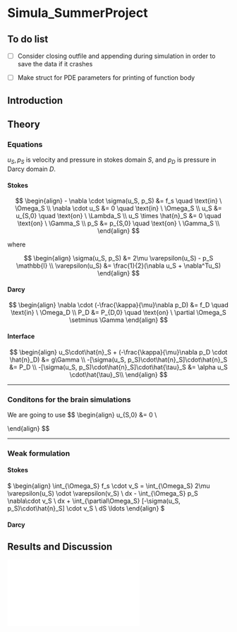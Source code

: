 # Simula_SummerProject


## To do list
- [ ] Consider closing outfile and appending during simulation in order to save the data if it crashes
- [ ] Make struct for PDE parameters for printing of function body


## Introduction 


## Theory 
### Equations 

$u_S, p_S$ is velocity and pressure in stokes domain $S$, and $p_D$ is pressure in Darcy domain $D$.

#### Stokes

$$
\begin{align}
    - \nabla \cdot \sigma(u_S, p_S) &= f_s \quad \text{in} \ \Omega_S \\
    \nabla \cdot u_S &= 0  \quad \text{in} \ \Omega_S \\
    u_S &= u_{S,0}  \quad \text{on} \ \Lambda_S \\
    u_S \times \hat{n}_S &= 0  \quad \text{on} \ \Gamma_S \\
    p_S &= p_{S,0}  \quad \text{on} \ \Gamma_S \\
\end{align}
$$

where

$$
\begin{align}
   \sigma(u_S, p_S) &= 2\mu \varepsilon(u_S) - p_S \mathbb{I} \\
   \varepsilon(u_S) &= \frac{1}{2}(\nabla u_S + \nabla^Tu_S)
\end{align}
$$

#### Darcy 

$$
\begin{align}
    \nabla \cdot (-\frac{\kappa}{\mu}\nabla p_D) &= f_D \quad \text{in} \ \Omega_D \\
     P_D &= P_{D,0}  \quad \text{on} \ \partial \Omega_S \setminus \Gamma 
\end{align}
$$


#### Interface 
$$
\begin{align}
    u_S\cdot\hat{n}_S + (-\frac{\kappa}{\mu}\nabla p_D \cdot \hat{n}_D) &= g\Gamma \\
    -[\sigma(u_S, p_S)\cdot\hat{n}_S]\cdot\hat{n}_S &= P_D \\
    -[\sigma(u_S, p_S)\cdot\hat{n}_S]\cdot\hat{\tau}_S &= \alpha u_S \cdot\hat{\tau}_S\\
\end{align}
$$
___

### Conditons for the brain simulations

We are going to use 
$$
\begin{align}
    u_{S,0} &= 0 \\

\end{align}
$$
___

### Weak formulation

#### Stokes

$
\begin{align}
    \int_{\Omega_S} f_s \cdot v_S =  \int_{\Omega_S} 2\mu \varepsilon(u_S) \odot \varepsilon(v_S) \ dx - \int_{\Omega_S} p_S \nabla\cdot v_S \ dx + \int_{\partial\Omega_S} [-\sigma(u_S, p_S)\cdot\hat{n}_S] \cdot v_S \ dS  \ldots
\end{align}
$

#### Darcy 



## Results and Discussion

![Alt text](/figures/solution_convergence.pdf "Optional title")



